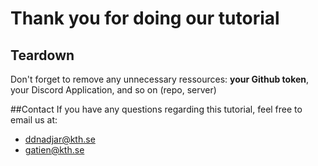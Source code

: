 # Thank you for doing our tutorial

## Teardown
Don't forget to remove any unnecessary ressources: **your Github token**, your Discord Application, and so on (repo, server)

##Contact
If you have any questions regarding this tutorial, feel free to email us at:
- ddnadjar@kth.se
- gatien@kth.se
